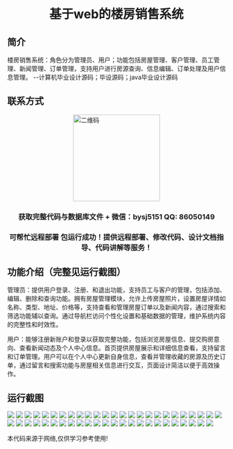 <p><h1 align="center">基于web的楼房销售系统</h1></p>

## 简介
楼房销售系统：角色分为管理员、用户；功能包括房屋管理、客户管理、员工管理、新闻管理、订单管理，支持用户进行房源查询、信息编辑、订单处理及用户信息管理。    --计算机毕业设计源码；毕设源码；java毕业设计源码


## 联系方式
<img src="https://bs-1329754181.cos.ap-shanghai.myqcloud.com/wx.jpg" alt="二维码" style="display: block; margin: 0 auto;" width="200px">
<p><h3 align="center">获取完整代码与数据库文件 + 微信：bysj5151 QQ: 86050149</h3></p>
<p><h3 align="center">可帮忙远程部署 包运行成功！提供远程部署、修改代码、设计文档指导、代码讲解等服务！</h3></p>

## 功能介绍（完整见运行截图）
管理员：提供用户登录、注册、和退出功能，支持员工与客户的管理，包括添加、编辑、删除和查询功能。拥有房屋管理模块，允许上传房屋照片，设置房屋详情如名称、类型、地址、价格等，支持查看和管理房屋订单以及新闻内容，通过搜索和筛选功能辅以查询。通过导航栏访问个性化设置和基础数据的管理，维护系统内容的完整性和时效性。

用户：能够注册新账户和登录以获取完整功能，包括浏览房屋信息、提交购房意向、查看新闻动态及个人中心信息。首页提供房屋展示和详细信息查看，支持留言和订单管理。用户可以在个人中心更新自身信息，查看并管理收藏的房源及历史订单，通过留言和搜索功能与房屋相关信息进行交互，页面设计简洁以便于高效操作。


## 运行截图
![](https://bs-1329754181.cos.ap-shanghai.myqcloud.com/ssm/webBuildingSalesSystem/img/001.jpg)
![](https://bs-1329754181.cos.ap-shanghai.myqcloud.com/ssm/webBuildingSalesSystem/img/002.jpg)
![](https://bs-1329754181.cos.ap-shanghai.myqcloud.com/ssm/webBuildingSalesSystem/img/003.jpg)
![](https://bs-1329754181.cos.ap-shanghai.myqcloud.com/ssm/webBuildingSalesSystem/img/004.jpg)
![](https://bs-1329754181.cos.ap-shanghai.myqcloud.com/ssm/webBuildingSalesSystem/img/005.jpg)
![](https://bs-1329754181.cos.ap-shanghai.myqcloud.com/ssm/webBuildingSalesSystem/img/006.jpg)
![](https://bs-1329754181.cos.ap-shanghai.myqcloud.com/ssm/webBuildingSalesSystem/img/007.jpg)
![](https://bs-1329754181.cos.ap-shanghai.myqcloud.com/ssm/webBuildingSalesSystem/img/008.jpg)
![](https://bs-1329754181.cos.ap-shanghai.myqcloud.com/ssm/webBuildingSalesSystem/img/009.jpg)
![](https://bs-1329754181.cos.ap-shanghai.myqcloud.com/ssm/webBuildingSalesSystem/img/010.jpg)
![](https://bs-1329754181.cos.ap-shanghai.myqcloud.com/ssm/webBuildingSalesSystem/img/011.jpg)
![](https://bs-1329754181.cos.ap-shanghai.myqcloud.com/ssm/webBuildingSalesSystem/img/012.jpg)
![](https://bs-1329754181.cos.ap-shanghai.myqcloud.com/ssm/webBuildingSalesSystem/img/013.jpg)
![](https://bs-1329754181.cos.ap-shanghai.myqcloud.com/ssm/webBuildingSalesSystem/img/014.jpg)
![](https://bs-1329754181.cos.ap-shanghai.myqcloud.com/ssm/webBuildingSalesSystem/img/015.jpg)
![](https://bs-1329754181.cos.ap-shanghai.myqcloud.com/ssm/webBuildingSalesSystem/img/016.jpg)
![](https://bs-1329754181.cos.ap-shanghai.myqcloud.com/ssm/webBuildingSalesSystem/img/017.jpg)
![](https://bs-1329754181.cos.ap-shanghai.myqcloud.com/ssm/webBuildingSalesSystem/img/018.jpg)
![](https://bs-1329754181.cos.ap-shanghai.myqcloud.com/ssm/webBuildingSalesSystem/img/019.jpg)
![](https://bs-1329754181.cos.ap-shanghai.myqcloud.com/ssm/webBuildingSalesSystem/img/020.jpg)
![](https://bs-1329754181.cos.ap-shanghai.myqcloud.com/ssm/webBuildingSalesSystem/img/021.jpg)
![](https://bs-1329754181.cos.ap-shanghai.myqcloud.com/ssm/webBuildingSalesSystem/img/022.jpg)
![](https://bs-1329754181.cos.ap-shanghai.myqcloud.com/ssm/webBuildingSalesSystem/img/023.jpg)
![](https://bs-1329754181.cos.ap-shanghai.myqcloud.com/ssm/webBuildingSalesSystem/img/024.jpg)
![](https://bs-1329754181.cos.ap-shanghai.myqcloud.com/ssm/webBuildingSalesSystem/img/025.jpg)
![](https://bs-1329754181.cos.ap-shanghai.myqcloud.com/ssm/webBuildingSalesSystem/img/026.jpg)
![](https://bs-1329754181.cos.ap-shanghai.myqcloud.com/ssm/webBuildingSalesSystem/img/027.jpg)
![](https://bs-1329754181.cos.ap-shanghai.myqcloud.com/ssm/webBuildingSalesSystem/img/028.jpg)
![](https://bs-1329754181.cos.ap-shanghai.myqcloud.com/ssm/webBuildingSalesSystem/img/029.jpg)
![](https://bs-1329754181.cos.ap-shanghai.myqcloud.com/ssm/webBuildingSalesSystem/img/030.jpg)
![](https://bs-1329754181.cos.ap-shanghai.myqcloud.com/ssm/webBuildingSalesSystem/img/031.jpg)
![](https://bs-1329754181.cos.ap-shanghai.myqcloud.com/ssm/webBuildingSalesSystem/img/032.jpg)
![](https://bs-1329754181.cos.ap-shanghai.myqcloud.com/ssm/webBuildingSalesSystem/img/033.jpg)
![](https://bs-1329754181.cos.ap-shanghai.myqcloud.com/ssm/webBuildingSalesSystem/img/034.jpg)
![](https://bs-1329754181.cos.ap-shanghai.myqcloud.com/ssm/webBuildingSalesSystem/img/035.jpg)
![](https://bs-1329754181.cos.ap-shanghai.myqcloud.com/ssm/webBuildingSalesSystem/img/036.jpg)
![](https://bs-1329754181.cos.ap-shanghai.myqcloud.com/ssm/webBuildingSalesSystem/img/037.jpg)
![](https://bs-1329754181.cos.ap-shanghai.myqcloud.com/ssm/webBuildingSalesSystem/img/038.jpg)
![](https://bs-1329754181.cos.ap-shanghai.myqcloud.com/ssm/webBuildingSalesSystem/img/039.jpg)
![](https://bs-1329754181.cos.ap-shanghai.myqcloud.com/ssm/webBuildingSalesSystem/img/040.jpg)
![](https://bs-1329754181.cos.ap-shanghai.myqcloud.com/ssm/webBuildingSalesSystem/img/041.jpg)
![](https://bs-1329754181.cos.ap-shanghai.myqcloud.com/ssm/webBuildingSalesSystem/img/042.jpg)
![](https://bs-1329754181.cos.ap-shanghai.myqcloud.com/ssm/webBuildingSalesSystem/img/043.jpg)
![](https://bs-1329754181.cos.ap-shanghai.myqcloud.com/ssm/webBuildingSalesSystem/img/044.jpg)
![](https://bs-1329754181.cos.ap-shanghai.myqcloud.com/ssm/webBuildingSalesSystem/img/045.jpg)
![](https://bs-1329754181.cos.ap-shanghai.myqcloud.com/ssm/webBuildingSalesSystem/img/046.jpg)
![](https://bs-1329754181.cos.ap-shanghai.myqcloud.com/ssm/webBuildingSalesSystem/img/047.jpg)
![](https://bs-1329754181.cos.ap-shanghai.myqcloud.com/ssm/webBuildingSalesSystem/img/048.jpg)
![](https://bs-1329754181.cos.ap-shanghai.myqcloud.com/ssm/webBuildingSalesSystem/img/049.jpg)

<p>本代码来源于网络,仅供学习参考使用!</p>
